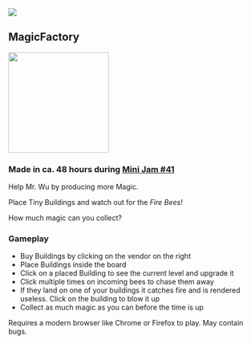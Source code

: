 ![](https://i.ibb.co/09Z2yg0/Screenshot-9.png)
## MagicFactory
<a href="https://tgrassl.itch.io/magicfactory">
  <img src="https://i.ibb.co/FgWw7vt/badge-color.png" width="200px">
</a>


### Made in ca. 48 hours during [Mini Jam #41](https://itch.io/jam/mini-jam-41-magic)

Help Mr. Wu by producing more Magic.

Place Tiny Buildings and watch out for the *Fire Bees!*

How much magic can you collect?

### Gameplay

- Buy Buildings by clicking on the vendor on the right
- Place Buildings inside the board
- Click on a placed Building to see the current level and upgrade it
- Click multiple times on incoming bees to chase them away
- If they land on one of your buildings it catches fire and is rendered useless. Click on the building to blow it up
- Collect as much magic as you can before the time is up

Requires a modern browser like Chrome or Firefox to play.
May contain bugs.
